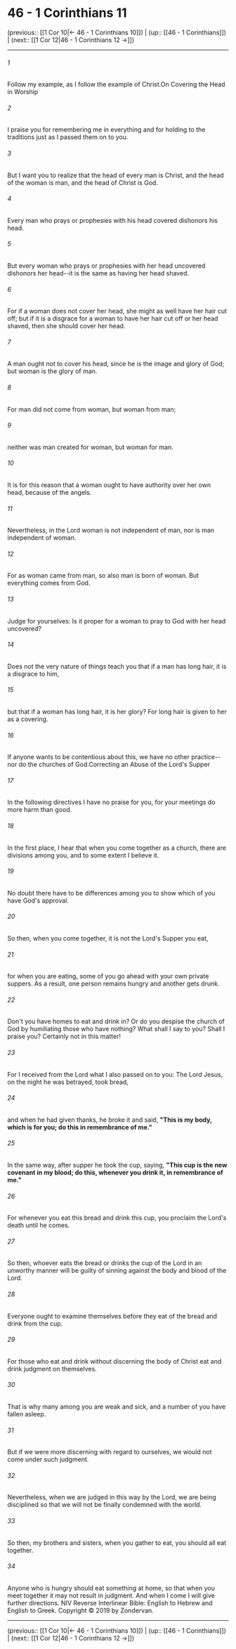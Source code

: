 # 46 - 1 Corinthians 11

(previous:: [[1 Cor 10|← 46 - 1 Corinthians 10]]) | (up:: [[46 - 1 Corinthians]]) | (next:: [[1 Cor 12|46 - 1 Corinthians 12 →]])

***


###### 1 
Follow my example, as I follow the example of Christ.On Covering the Head in Worship 

###### 2 
I praise you for remembering me in everything and for holding to the traditions just as I passed them on to you. 

###### 3 
But I want you to realize that the head of every man is Christ, and the head of the woman is man, and the head of Christ is God. 

###### 4 
Every man who prays or prophesies with his head covered dishonors his head. 

###### 5 
But every woman who prays or prophesies with her head uncovered dishonors her head--it is the same as having her head shaved. 

###### 6 
For if a woman does not cover her head, she might as well have her hair cut off; but if it is a disgrace for a woman to have her hair cut off or her head shaved, then she should cover her head. 

###### 7 
A man ought not to cover his head, since he is the image and glory of God; but woman is the glory of man. 

###### 8 
For man did not come from woman, but woman from man; 

###### 9 
neither was man created for woman, but woman for man. 

###### 10 
It is for this reason that a woman ought to have authority over her own head, because of the angels. 

###### 11 
Nevertheless, in the Lord woman is not independent of man, nor is man independent of woman. 

###### 12 
For as woman came from man, so also man is born of woman. But everything comes from God. 

###### 13 
Judge for yourselves: Is it proper for a woman to pray to God with her head uncovered? 

###### 14 
Does not the very nature of things teach you that if a man has long hair, it is a disgrace to him, 

###### 15 
but that if a woman has long hair, it is her glory? For long hair is given to her as a covering. 

###### 16 
If anyone wants to be contentious about this, we have no other practice--nor do the churches of God.Correcting an Abuse of the Lord's Supper 

###### 17 
In the following directives I have no praise for you, for your meetings do more harm than good. 

###### 18 
In the first place, I hear that when you come together as a church, there are divisions among you, and to some extent I believe it. 

###### 19 
No doubt there have to be differences among you to show which of you have God's approval. 

###### 20 
So then, when you come together, it is not the Lord's Supper you eat, 

###### 21 
for when you are eating, some of you go ahead with your own private suppers. As a result, one person remains hungry and another gets drunk. 

###### 22 
Don't you have homes to eat and drink in? Or do you despise the church of God by humiliating those who have nothing? What shall I say to you? Shall I praise you? Certainly not in this matter! 

###### 23 
For I received from the Lord what I also passed on to you: The Lord Jesus, on the night he was betrayed, took bread, 

###### 24 
and when he had given thanks, he broke it and said, **"This is my body, which is for you; do this in remembrance of me."** 

###### 25 
In the same way, after supper he took the cup, saying, **"This cup is the new covenant in my blood; do this, whenever you drink it, in remembrance of me."** 

###### 26 
For whenever you eat this bread and drink this cup, you proclaim the Lord's death until he comes. 

###### 27 
So then, whoever eats the bread or drinks the cup of the Lord in an unworthy manner will be guilty of sinning against the body and blood of the Lord. 

###### 28 
Everyone ought to examine themselves before they eat of the bread and drink from the cup. 

###### 29 
For those who eat and drink without discerning the body of Christ eat and drink judgment on themselves. 

###### 30 
That is why many among you are weak and sick, and a number of you have fallen asleep. 

###### 31 
But if we were more discerning with regard to ourselves, we would not come under such judgment. 

###### 32 
Nevertheless, when we are judged in this way by the Lord, we are being disciplined so that we will not be finally condemned with the world. 

###### 33 
So then, my brothers and sisters, when you gather to eat, you should all eat together. 

###### 34 
Anyone who is hungry should eat something at home, so that when you meet together it may not result in judgment. And when I come I will give further directions. NIV Reverse Interlinear Bible: English to Hebrew and English to Greek. Copyright © 2019 by Zondervan.

***

(previous:: [[1 Cor 10|← 46 - 1 Corinthians 10]]) | (up:: [[46 - 1 Corinthians]]) | (next:: [[1 Cor 12|46 - 1 Corinthians 12 →]])
